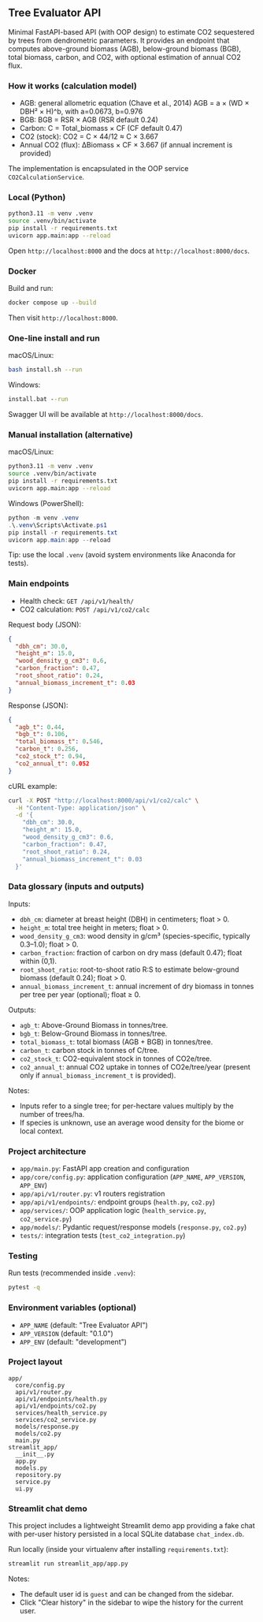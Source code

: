 ## Tree Evaluator API

Minimal FastAPI-based API (with OOP design) to estimate CO2 sequestered by trees from dendrometric parameters. It provides an endpoint that computes above-ground biomass (AGB), below-ground biomass (BGB), total biomass, carbon, and CO2, with optional estimation of annual CO2 flux.

### How it works (calculation model)

- AGB: general allometric equation (Chave et al., 2014) AGB = a × (WD × DBH² × H)^b, with a=0.0673, b=0.976
- BGB: BGB = RSR × AGB (RSR default 0.24)
- Carbon: C = Total_biomass × CF (CF default 0.47)
- CO2 (stock): CO2 = C × 44/12 ≈ C × 3.667
- Annual CO2 (flux): ΔBiomass × CF × 3.667 (if annual increment is provided)

The implementation is encapsulated in the OOP service `CO2CalculationService`.

### Local (Python)

```bash
python3.11 -m venv .venv
source .venv/bin/activate
pip install -r requirements.txt
uvicorn app.main:app --reload
```

Open `http://localhost:8000` and the docs at `http://localhost:8000/docs`.

### Docker

Build and run:

```bash
docker compose up --build
```

Then visit `http://localhost:8000`.

### One-line install and run

macOS/Linux:

```bash
bash install.sh --run
```

Windows:

```bat
install.bat --run
```

Swagger UI will be available at `http://localhost:8000/docs`.

### Manual installation (alternative)

macOS/Linux:

```bash
python3.11 -m venv .venv
source .venv/bin/activate
pip install -r requirements.txt
uvicorn app.main:app --reload
```

Windows (PowerShell):

```powershell
python -m venv .venv
.\.venv\Scripts\Activate.ps1
pip install -r requirements.txt
uvicorn app.main:app --reload
```

Tip: use the local `.venv` (avoid system environments like Anaconda for tests).

### Main endpoints

- Health check: `GET /api/v1/health/`
- CO2 calculation: `POST /api/v1/co2/calc`

Request body (JSON):

```json
{
  "dbh_cm": 30.0,
  "height_m": 15.0,
  "wood_density_g_cm3": 0.6,
  "carbon_fraction": 0.47,
  "root_shoot_ratio": 0.24,
  "annual_biomass_increment_t": 0.03
}
```

Response (JSON):

```json
{
  "agb_t": 0.44,
  "bgb_t": 0.106,
  "total_biomass_t": 0.546,
  "carbon_t": 0.256,
  "co2_stock_t": 0.94,
  "co2_annual_t": 0.052
}
```

cURL example:

```bash
curl -X POST "http://localhost:8000/api/v1/co2/calc" \
  -H "Content-Type: application/json" \
  -d '{
    "dbh_cm": 30.0,
    "height_m": 15.0,
    "wood_density_g_cm3": 0.6,
    "carbon_fraction": 0.47,
    "root_shoot_ratio": 0.24,
    "annual_biomass_increment_t": 0.03
  }'
```

### Data glossary (inputs and outputs)

Inputs:

- `dbh_cm`: diameter at breast height (DBH) in centimeters; float > 0.
- `height_m`: total tree height in meters; float > 0.
- `wood_density_g_cm3`: wood density in g/cm³ (species-specific, typically 0.3–1.0); float > 0.
- `carbon_fraction`: fraction of carbon on dry mass (default 0.47); float within (0,1).
- `root_shoot_ratio`: root-to-shoot ratio R:S to estimate below-ground biomass (default 0.24); float > 0.
- `annual_biomass_increment_t`: annual increment of dry biomass in tonnes per tree per year (optional); float ≥ 0.

Outputs:

- `agb_t`: Above-Ground Biomass in tonnes/tree.
- `bgb_t`: Below-Ground Biomass in tonnes/tree.
- `total_biomass_t`: total biomass (AGB + BGB) in tonnes/tree.
- `carbon_t`: carbon stock in tonnes of C/tree.
- `co2_stock_t`: CO2-equivalent stock in tonnes of CO2e/tree.
- `co2_annual_t`: annual CO2 uptake in tonnes of CO2e/tree/year (present only if `annual_biomass_increment_t` is provided).

Notes:

- Inputs refer to a single tree; for per-hectare values multiply by the number of trees/ha.
- If species is unknown, use an average wood density for the biome or local context.

### Project architecture

- `app/main.py`: FastAPI app creation and configuration
- `app/core/config.py`: application configuration (`APP_NAME`, `APP_VERSION`, `APP_ENV`)
- `app/api/v1/router.py`: v1 routers registration
- `app/api/v1/endpoints/`: endpoint groups (`health.py`, `co2.py`)
- `app/services/`: OOP application logic (`health_service.py`, `co2_service.py`)
- `app/models/`: Pydantic request/response models (`response.py`, `co2.py`)
- `tests/`: integration tests (`test_co2_integration.py`)

### Testing

Run tests (recommended inside `.venv`):

```bash
pytest -q
```

### Environment variables (optional)

- `APP_NAME` (default: "Tree Evaluator API")
- `APP_VERSION` (default: "0.1.0")
- `APP_ENV` (default: "development")

### Project layout

```
app/
  core/config.py
  api/v1/router.py
  api/v1/endpoints/health.py
  api/v1/endpoints/co2.py
  services/health_service.py
  services/co2_service.py
  models/response.py
  models/co2.py
  main.py
streamlit_app/
  __init__.py
  app.py
  models.py
  repository.py
  service.py
  ui.py
```

### Streamlit chat demo

This project includes a lightweight Streamlit demo app providing a fake chat with per-user history persisted in a local SQLite database `chat_index.db`.

Run locally (inside your virtualenv after installing `requirements.txt`):

```bash
streamlit run streamlit_app/app.py
```

Notes:

- The default user id is `guest` and can be changed from the sidebar.
- Click "Clear history" in the sidebar to wipe the history for the current user.

